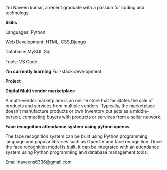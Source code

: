 
I'm Naveen kumar, a recent graduate with a passion for coding and technology.

**Skills** 

Languages: Python

Web Development: HTML, CSS,Django

Database: MySQL,Sql,

Tools: VS Code

**I’m currently learning**
Full-stack development

**Project**

**Digital Multi vendor marketplace**

A multi-vendor marketplace is an online store that facilitates the sale of products and services from multiple vendors. Typically, the marketplace doesn't manufacture products or own inventory but acts as a middle-person, connecting buyers with products or services from a seller network.

**Face recognition attendance system using python opencv**

The face recognition system can be built using Python programming language and popular libraries such as OpenCV and face recognition. Once the face recognition model is built, it can be integrated with an attendance system using Python programming and database management tools.

Email:naveens6336@gmail.com
